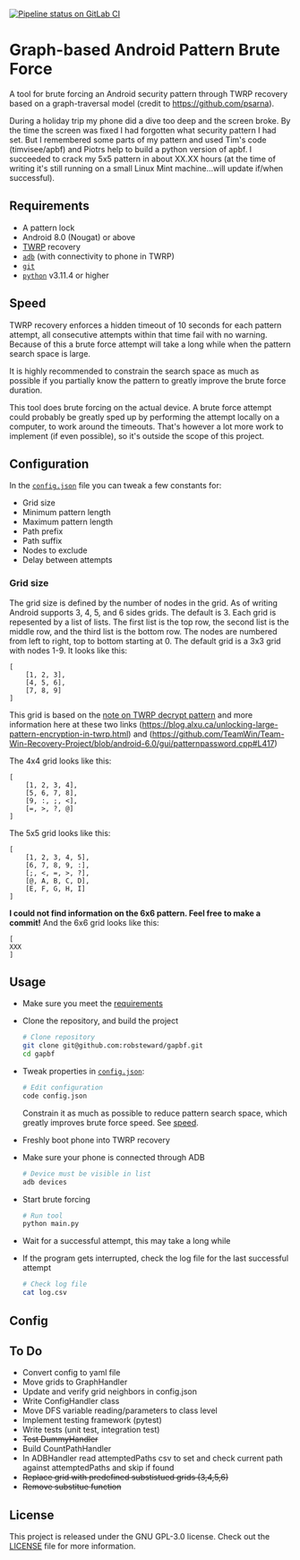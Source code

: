 [![Pipeline status on GitLab CI][pipeline-badge]][pipeline-link]

# Graph-based Android Pattern Brute Force
A tool for brute forcing an Android security pattern through TWRP recovery based on a graph-traversal model (credit to https://github.com/psarna).

During a holiday trip my phone did a dive too deep and the screen broke. By the time the screen was fixed I had forgotten what security pattern I had set. But I remembered some parts of my pattern and used Tim's code (timvisee/apbf) and Piotrs help to build a python version of apbf.
I succeeded to crack my 5x5 pattern in about XX.XX hours (at the time of writing it's still running on a small Linux Mint machine...will update if/when successful).

## Requirements
- A pattern lock
- Android 8.0 (Nougat) or above
- [TWRP][twrp] recovery
- [`adb`][adb] (with connectivity to phone in TWRP)
- [`git`][git]
- [`python`](https://www.python.org/) v3.11.4 or higher

## Speed
TWRP recovery enforces a hidden timeout of 10 seconds for each pattern attempt,
all consecutive attempts within that time fail with no warning. Because of this
a brute force attempt will take a long while when the pattern search space is
large.

It is highly recommended to constrain the search space as much as possible if
you partially know the pattern to greatly improve the brute force duration.

This tool does brute forcing on the actual device. A brute force attempt could
probably be greatly sped up by performing the attempt locally on a computer,
to work around the timeouts. That's however a lot more work to implement (if
even possible), so it's outside the scope of this project.
## Configuration
In the [`config.json`](./config.json) file you can tweak a few constants for:
- Grid size
- Minimum pattern length
- Maximum pattern length
- Path prefix
- Path suffix
- Nodes to exclude
- Delay between attempts

### Grid size 
The grid size is defined by the number of nodes in the grid. As of writing Android supports 3, 4, 5, and 6 sides grids. The default is 3.
Each grid is repesented by a list of lists. The first list is the top row, the second list is the middle row, and the third list is the bottom row. The nodes are numbered from left to right, top to bottom starting at 0. The default grid is a 3x3 grid with nodes 1-9.
It looks like this:
```
[
    [1, 2, 3],
    [4, 5, 6],
    [7, 8, 9]
]
```

This grid is based on the [note on TWRP decrypt pattern](https://twrp.me/faq/openrecoveryscript.html) and more information here at these two links (https://blog.alxu.ca/unlocking-large-pattern-encryption-in-twrp.html) and (https://github.com/TeamWin/Team-Win-Recovery-Project/blob/android-6.0/gui/patternpassword.cpp#L417)

The 4x4 grid looks like this:
```
[
    [1, 2, 3, 4],
    [5, 6, 7, 8],
    [9, :, ;, <],
    [=, >, ?, @]
]
```

The 5x5 grid looks like this:
```
[
    [1, 2, 3, 4, 5],
    [6, 7, 8, 9, :],
    [;, <, =, >, ?],
    [@, A, B, C, D],
    [E, F, G, H, I]
]
```
**I could not find information on the 6x6 pattern. Feel free to make a commit!**
And the 6x6 grid looks like this:
```
[
XXX
]
```


## Usage
- Make sure you meet the [requirements](#requirements)
- Clone the repository, and build the project
  ```bash
  # Clone repository
  git clone git@github.com:robsteward/gapbf.git
  cd gapbf
  ```

- Tweak properties in [`config.json`](./config.json):
  ```bash
  # Edit configuration
  code config.json
  ```

  Constrain it as much as possible to reduce pattern search space, which greatly
  improves brute force speed. See [speed](#speed).

- Freshly boot phone into TWRP recovery
- Make sure your phone is connected through ADB
  ```bash
  # Device must be visible in list
  adb devices
  ```

- Start brute forcing
  ```bash
  # Run tool
  python main.py
  ```

- Wait for a successful attempt, this may take a long while
- If the program gets interrupted, check the log file for the last successful attempt
  ```bash
  # Check log file
  cat log.csv
  ```

## Config

## To Do
* Convert config to yaml file
* Move grids to GraphHandler
* Update and verify grid neighbors in config.json
* Write ConfigHandler class
* Move DFS variable reading/parameters to class level
* Implement testing framework (pytest)
* Write tests (unit test, integration test)
* ~~Test DummyHandler~~
* Build CountPathHandler
* In ADBHandler read attemptedPaths csv to set and check current path against attemptedPaths and skip if found
* ~~Replace grid with predefined substistued grids (3,4,5,6)~~
* ~~Remove substitue function~~

## License
This project is released under the GNU GPL-3.0 license.
Check out the [LICENSE](LICENSE) file for more information.

[adb]: https://developer.android.com/studio/command-line/adb
[git]: https://git-scm.com/
[twrp]: https://twrp.me/
[pipeline-badge]: https://gitlab.com/timvisee/apbf/badges/master/pipeline.svg
[pipeline-link]: https://gitlab.com/timvisee/apbf/pipelines